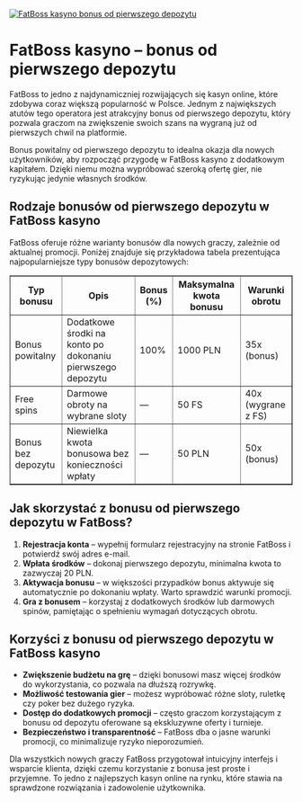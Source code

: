 [![FatBoss kasyno bonus od pierwszego depozytu](https://123-caf.pages.dev/gitsignup.png)](https://vrmoo.ru/Bt82HjjY)

<h1>FatBoss kasyno – bonus od pierwszego depozytu</h1> <p>FatBoss to jedno z najdynamiczniej rozwijających się kasyn online, które zdobywa coraz większą popularność w Polsce. Jednym z największych atutów tego operatora jest atrakcyjny bonus od pierwszego depozytu, który pozwala graczom na zwiększenie swoich szans na wygraną już od pierwszych chwil na platformie.</p>  <p>Bonus powitalny od pierwszego depozytu to idealna okazja dla nowych użytkowników, aby rozpocząć przygodę w FatBoss kasyno z dodatkowym kapitałem. Dzięki niemu można wypróbować szeroką ofertę gier, nie ryzykując jedynie własnych środków.</p>  <h2>Rodzaje bonusów od pierwszego depozytu w FatBoss kasyno</h2> <p>FatBoss oferuje różne warianty bonusów dla nowych graczy, zależnie od aktualnej promocji. Poniżej znajduje się przykładowa tabela prezentująca najpopularniejsze typy bonusów depozytowych:</p>  <table border="1" cellspacing="0" cellpadding="8" style="border-collapse: collapse; width: 100%;">   <thead>     <tr>       <th>Typ bonusu</th>       <th>Opis</th>       <th>Bonus (%)</th>       <th>Maksymalna kwota bonusu</th>       <th>Warunki obrotu</th>     </tr>   </thead>   <tbody>     <tr>       <td>Bonus powitalny</td>       <td>Dodatkowe środki na konto po dokonaniu pierwszego depozytu</td>       <td>100%</td>       <td>1000 PLN</td>       <td>35x (bonus)</td>     </tr>     <tr>       <td>Free spins</td>       <td>Darmowe obroty na wybrane sloty</td>       <td>—</td>       <td>50 FS</td>       <td>40x (wygrane z FS)</td>     </tr>     <tr>       <td>Bonus bez depozytu</td>       <td>Niewielka kwota bonusowa bez konieczności wpłaty</td>       <td>—</td>       <td>50 PLN</td>       <td>50x (bonus)</td>     </tr>   </tbody> </table>  <h2>Jak skorzystać z bonusu od pierwszego depozytu w FatBoss?</h2> <ol>   <li><strong>Rejestracja konta</strong> – wypełnij formularz rejestracyjny na stronie FatBoss i potwierdź swój adres e-mail.</li>   <li><strong>Wpłata środków</strong> – dokonaj pierwszego depozytu, minimalna kwota to zazwyczaj 20 PLN.</li>   <li><strong>Aktywacja bonusu</strong> – w większości przypadków bonus aktywuje się automatycznie po dokonaniu wpłaty. Warto sprawdzić warunki promocji.</li>   <li><strong>Gra z bonusem</strong> – korzystaj z dodatkowych środków lub darmowych spinów, pamiętając o spełnieniu wymagań dotyczących obrotu.</li> </ol>  <h2>Korzyści z bonusu od pierwszego depozytu w FatBoss kasyno</h2> <ul>   <li><strong>Zwiększenie budżetu na grę</strong> – dzięki bonusowi masz więcej środków do wykorzystania, co pozwala na dłuższą rozrywkę.</li>   <li><strong>Możliwość testowania gier</strong> – możesz wypróbować różne sloty, ruletkę czy poker bez dużego ryzyka.</li>   <li><strong>Dostęp do dodatkowych promocji</strong> – często graczom korzystającym z bonusu od depozytu oferowane są ekskluzywne oferty i turnieje.</li>   <li><strong>Bezpieczeństwo i transparentność</strong> – FatBoss dba o jasne warunki promocji, co minimalizuje ryzyko nieporozumień.</li> </ul>  <p>Dla wszystkich nowych graczy FatBoss przygotował intuicyjny interfejs i wsparcie klienta, dzięki czemu korzystanie z bonusa jest proste i przyjemne. To jedno z najlepszych kasyn online na rynku, które stawia na sprawdzone rozwiązania i zadowolenie użytkownika.</p>